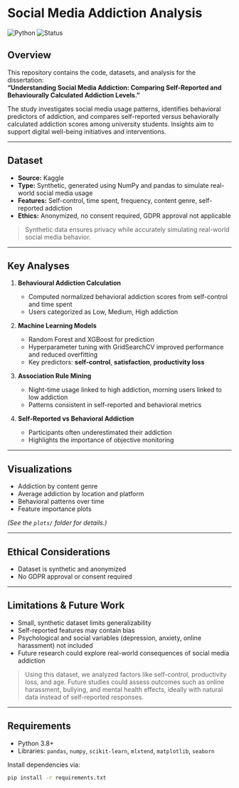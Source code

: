 # Social Media Addiction Analysis

![Python](https://img.shields.io/badge/Python-3.8+-blue?logo=python)  ![Status](https://img.shields.io/badge/Status-Complete-brightgreen)

## Overview
This repository contains the code, datasets, and analysis for the dissertation:  
**“Understanding Social Media Addiction: Comparing Self-Reported and Behaviourally Calculated Addiction Levels.”**  

The study investigates social media usage patterns, identifies behavioral predictors of addiction, and compares self-reported versus behaviorally calculated addiction scores among university students. Insights aim to support digital well-being initiatives and interventions.


---

## Dataset

- **Source:** Kaggle   
- **Type:** Synthetic, generated using NumPy and pandas to simulate real-world social media usage  
- **Features:** Self-control, time spent, frequency, content genre, self-reported addiction  
- **Ethics:** Anonymized, no consent required, GDPR approval not applicable  

> Synthetic data ensures privacy while accurately simulating real-world social media behavior.

---

## Key Analyses

1. **Behavioural Addiction Calculation**
   - Computed normalized behavioral addiction scores from self-control and time spent  
   - Users categorized as Low, Medium, High addiction  

2. **Machine Learning Models**
   - Random Forest and XGBoost for prediction  
   - Hyperparameter tuning with GridSearchCV improved performance and reduced overfitting  
   - Key predictors: **self-control**, **satisfaction**, **productivity loss**  

3. **Association Rule Mining**
   - Night-time usage linked to high addiction, morning users linked to low addiction  
   - Patterns consistent in self-reported and behavioral metrics  

4. **Self-Reported vs Behavioral Addiction**
   - Participants often underestimated their addiction  
   - Highlights the importance of objective monitoring  

---

## Visualizations

- Addiction by content genre  
- Average addiction by location and platform  
- Behavioral patterns over time  
- Feature importance plots  

*(See the `plots/` folder for details.)*

---

## Ethical Considerations

- Dataset is synthetic and anonymized  
- No GDPR approval or consent required  
 

---

## Limitations & Future Work

- Small, synthetic dataset limits generalizability  
- Self-reported features may contain bias  
- Psychological and social variables (depression, anxiety, online harassment) not included  
- Future research could explore real-world consequences of social media addiction  

> Using this dataset, we analyzed factors like self-control, productivity loss, and age. Future studies could assess outcomes such as online harassment, bullying, and mental health effects, ideally with natural data instead of self-reported responses.

---

## Requirements

- Python 3.8+  
- Libraries: `pandas`, `numpy`, `scikit-learn`, `mlxtend`, `matplotlib`, `seaborn`  

Install dependencies via:

```bash
pip install -r requirements.txt
